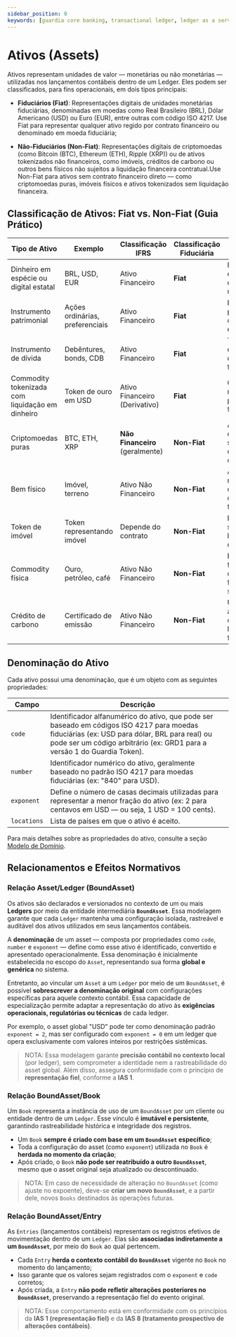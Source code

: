 ```yaml
---
sidebar_position: 0
keywords: [guardia core banking, transactional ledger, ledger as a service, modulo de ledger da guardia, assets, ias-1, ias-8]
---
```


# Ativos (Assets)

Ativos representam unidades de valor — monetárias ou não monetárias — utilizadas nos lançamentos contábeis dentro de um Ledger. Eles podem ser classificados, para fins operacionais, em dois tipos principais:

- **Fiduciários (Fiat)**: Representações digitais de unidades monetárias fiduciárias, denominadas em moedas como Real Brasileiro (BRL), Dólar Americano (USD) ou Euro (EUR), entre outras com código ISO 4217. Use Fiat para representar qualquer ativo regido por contrato financeiro ou denominado em moeda fiduciária;

- **Não-Fiduciários (Non-Fiat)**: Representações digitais de criptomoedas (como Bitcoin (BTC), Ethereum (ETH), Ripple (XRP)) ou de ativos tokenizados não financeiros, como imóveis, créditos de carbono ou outros bens físicos não sujeitos a liquidação financeira contratual.Use Non-Fiat para ativos sem contrato financeiro direto — como criptomoedas puras, imóveis físicos e ativos tokenizados sem liquidação financeira.


## Classificação de Ativos: Fiat vs. Non-Fiat (Guia Prático)

| Tipo de Ativo                                   | Exemplo                         | Classificação IFRS              | Classificação Fiduciária | Descrição Didática                                                |
| ----------------------------------------------- | ------------------------------- | ------------------------------- | ----------------- | ----------------------------------------------------------------- |
| Dinheiro em espécie ou digital estatal          | BRL, USD, EUR                   | Ativo Financeiro                | **Fiat**          | Representa dinheiro físico ou digital oficial de um governo       |
| Instrumento patrimonial                         | Ações ordinárias, preferenciais | Ativo Financeiro                | **Fiat**          | Representa participação no capital de outra entidade              |
| Instrumento de dívida                           | Debêntures, bonds, CDB          | Ativo Financeiro                | **Fiat**          | Título que dá direito a receber dinheiro no futuro                |
| Commodity tokenizada com liquidação em dinheiro | Token de ouro em USD            | Ativo Financeiro (Derivativo)   | **Fiat**          | Contrato que resulta em pagamento financeiro                      |
| Criptomoedas puras                              | BTC, ETH, XRP                   | **Não Financeiro** (geralmente) | **Non-Fiat**      | Ativos digitais descentralizados, sem direito contratual de caixa |
| Bem físico                                      | Imóvel, terreno                 | Ativo Não Financeiro            | **Non-Fiat**      | Ativo tangível não vinculado diretamente a contrato financeiro    |
| Token de imóvel                                 | Token representando imóvel      | Depende do contrato             | **Non-Fiat**      | Pode virar “Fiat” se houver liquidação em dinheiro                |
| Commodity física                                | Ouro, petróleo, café            | Ativo Não Financeiro            | **Non-Fiat**      | Bem negociável fisicamente, sem contrato financeiro por si só     |
| Crédito de carbono                              | Certificado de emissão          | Ativo Não Financeiro            | **Non-Fiat**      | Unidade de valor ambiental, sem contrato de liquidação financeira |


## Denominação do Ativo

Cada ativo possui uma denominação, que é um objeto com as seguintes propriedades:

| Campo       | Descrição |
|-------------|-----------|
| `code`      | Identificador alfanumérico do ativo, que pode ser baseado em códigos ISO 4217 para moedas fiduciárias (ex: USD para dólar, BRL para real) ou pode ser um código arbitrário (ex: GRD1 para a versão 1 do Guardia Token). |
| `number`    | Identificador numérico do ativo, geralmente baseado no padrão ISO 4217 para moedas fiduciárias (ex: "840" para USD). |
| `exponent`  | Define o número de casas decimais utilizadas para representar a menor fração do ativo (ex: 2 para centavos em USD — ou seja, 1 USD = 100 cents). |
| `locations` | Lista de países em que o ativo é aceito. |

Para mais detalhes sobre as propriedades do ativo, consulte a seção [Modelo de Domínio](../models/index.md#asset).

## Relacionamentos e Efeitos Normativos

### Relação Asset/Ledger (BoundAsset)

Os ativos são declarados e versionados no contexto de um ou mais **Ledgers** por meio da entidade intermediária **`BoundAsset`**. Essa modelagem garante que cada `Ledger` mantenha uma configuração isolada, rastreável e auditável dos ativos utilizados em seus lançamentos contábeis.

A **denominação** de um asset — composta por propriedades como `code`, `number` e `exponent` — define como esse ativo é identificado, convertido e apresentado operacionalmente. Essa denominação é inicialmente estabelecida no escopo do `Asset`, representando sua forma **global e genérica** no sistema.

Entretanto, ao vincular um `Asset` a um `Ledger` por meio de um `BoundAsset`, é possível **sobrescrever a denominação original** com configurações específicas para aquele contexto contábil. Essa capacidade de especialização permite adaptar a representação do ativo às **exigências operacionais, regulatórias ou técnicas** de cada ledger.

Por exemplo, o asset global "USD" pode ter como denominação padrão `exponent = 2`, mas ser configurado com `exponent = 0` em um ledger que opera exclusivamente com valores inteiros por restrições sistêmicas.

> NOTA: Essa modelagem garante **precisão contábil no contexto local** (por ledger), sem comprometer a identidade nem a rastreabilidade do asset global. Além disso, assegura conformidade com o princípio de **representação fiel**, conforme a **IAS 1**.

### Relação BoundAsset/Book

Um `Book` representa a instância de uso de um `BoundAsset` por um cliente ou entidade dentro de um `Ledger`. Esse vínculo é **imutável e persistente**, garantindo rastreabilidade histórica e integridade dos registros.

* Um `Book` **sempre é criado com base em um `BoundAsset` específico**;
* Toda a configuração do asset (como `exponent`) utilizada no `Book` é **herdada no momento da criação**;
* Após criado, o `Book` **não pode ser reatribuído a outro `BoundAsset`**, mesmo que o asset original seja atualizado ou descontinuado.

> NOTA: Em caso de necessidade de alteração no `BoundAsset` (como ajuste no expoente), deve-se **criar um novo `BoundAsset`**, e a partir dele, novos `Books` destinados às operações futuras.

### Relação BoundAsset/Entry

As `Entries` (lançamentos contábeis) representam os registros efetivos de movimentação dentro de um `Ledger`. Elas são **associadas indiretamente a um `BoundAsset`**, por meio do `Book` ao qual pertencem.

* Cada `Entry` **herda o contexto contábil do `BoundAsset`** vigente no `Book` no momento do lançamento;
* Isso garante que os valores sejam registrados com o `exponent` e `code` corretos;
* Após criada, a `Entry` **não pode refletir alterações posteriores no `BoundAsset`**, preservando a representação fiel do evento original.

> NOTA: Esse comportamento está em conformidade com os princípios da **IAS 1 (representação fiel)** e da **IAS 8 (tratamento prospectivo de alterações contábeis)**.
